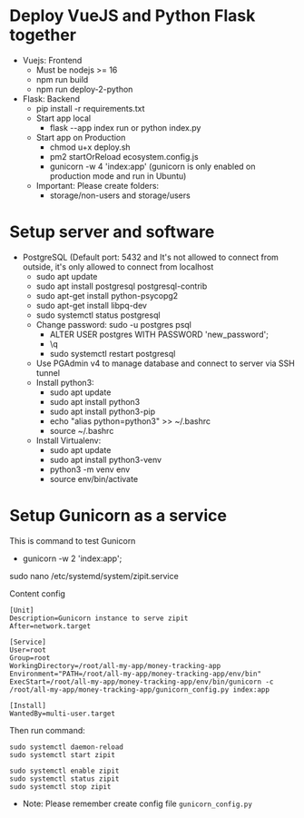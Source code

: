 # Deploy VueJS and Python Flask together
- Vuejs: Frontend
  - Must be nodejs >= 16
  - npm run build
  - npm run deploy-2-python
- Flask: Backend
  - pip install -r requirements.txt
  - Start app local
    - flask --app index run or python index.py
  - Start app on Production
    - chmod u+x deploy.sh
    - pm2 startOrReload ecosystem.config.js
    - gunicorn -w 4 'index:app' (gunicorn is only enabled on production mode and run in Ubuntu)
  - Important: Please create folders:
    - storage/non-users and storage/users

# Setup server and software
- PostgreSQL (Default port: 5432 and It's not allowed to connect from outside, it's only allowed to connect from localhost
  - sudo apt update
  - sudo apt install postgresql postgresql-contrib
  - sudo apt-get install python-psycopg2
  - sudo apt-get install libpq-dev
  - sudo systemctl status postgresql
  - Change password: sudo -u postgres psql
    - ALTER USER postgres WITH PASSWORD 'new_password';
    - \q
    - sudo systemctl restart postgresql
  - Use PGAdmin v4 to manage database and connect to server via SSH tunnel
  - Install python3:
    - sudo apt update
    - sudo apt install python3
    - sudo apt install python3-pip
    - echo "alias python=python3" >> ~/.bashrc
    - source ~/.bashrc
  - Install Virtualenv:
    - sudo apt update
    - sudo apt install python3-venv
    - python3 -m venv env
    - source env/bin/activate

# Setup Gunicorn as a service
This is command to test Gunicorn
- gunicorn -w 2 'index:app';

sudo nano /etc/systemd/system/zipit.service

Content config
```
[Unit]
Description=Gunicorn instance to serve zipit
After=network.target

[Service]
User=root
Group=root
WorkingDirectory=/root/all-my-app/money-tracking-app
Environment="PATH=/root/all-my-app/money-tracking-app/env/bin"
ExecStart=/root/all-my-app/money-tracking-app/env/bin/gunicorn -c /root/all-my-app/money-tracking-app/gunicorn_config.py index:app

[Install]
WantedBy=multi-user.target

```
Then run command:
```
sudo systemctl daemon-reload
sudo systemctl start zipit

sudo systemctl enable zipit
sudo systemctl status zipit
sudo systemctl stop zipit
```
- Note: Please remember create config file `gunicorn_config.py`